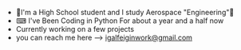 
- 🏫I'm a High School student and I study Aerospace "Engineering"🚀
- ⌨ I've Been Coding in Python For about a year and a half now
- Currently working on a few projects
- you can reach me here --> igalfeiginwork@gmail.com
